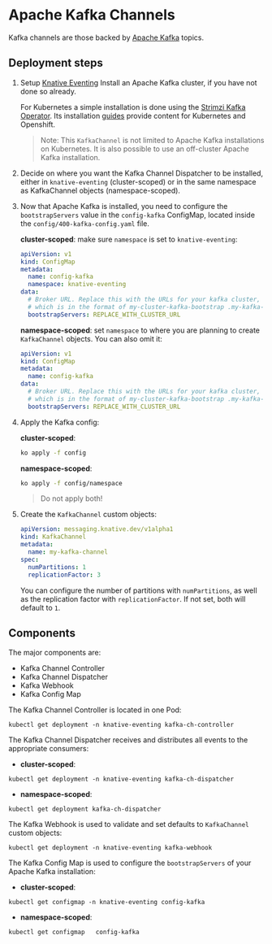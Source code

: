 # Apache Kafka Channels

Kafka channels are those backed by [Apache Kafka](http://kafka.apache.org/)
topics.

## Deployment steps

1. Setup [Knative Eventing](../../DEVELOPMENT.md) Install an Apache Kafka
   cluster, if you have not done so already.

   For Kubernetes a simple installation is done using the
   [Strimzi Kafka Operator](http://strimzi.io). Its installation
   [guides](http://strimzi.io/quickstarts/) provide content for Kubernetes and
   Openshift.

   > Note: This `KafkaChannel` is not limited to Apache Kafka installations on
   > Kubernetes. It is also possible to use an off-cluster Apache Kafka
   > installation.

1. Decide on where you want the Kafka Channel Dispatcher to be installed, either
   in `knative-eventing` (cluster-scoped) or in the same namespace as
   KafkaChannel objects (namespace-scoped).

1. Now that Apache Kafka is installed, you need to configure the
   `bootstrapServers` value in the `config-kafka` ConfigMap, located inside the
   `config/400-kafka-config.yaml` file.

   **cluster-scoped**: make sure `namespace` is set to `knative-eventing`:

   ```yaml
   apiVersion: v1
   kind: ConfigMap
   metadata:
     name: config-kafka
     namespace: knative-eventing
   data:
     # Broker URL. Replace this with the URLs for your kafka cluster,
     # which is in the format of my-cluster-kafka-bootstrap .my-kafka-namespace:9092.
     bootstrapServers: REPLACE_WITH_CLUSTER_URL
   ```

   **namespace-scoped**: set `namespace` to where you are planning to create
   `KafkaChannel` objects. You can also omit it:

   ```yaml
   apiVersion: v1
   kind: ConfigMap
   metadata:
     name: config-kafka
   data:
     # Broker URL. Replace this with the URLs for your kafka cluster,
     # which is in the format of my-cluster-kafka-bootstrap .my-kafka-namespace:9092.
     bootstrapServers: REPLACE_WITH_CLUSTER_URL
   ```

1. Apply the Kafka config:

   **cluster-scoped**:

   ```sh
   ko apply -f config
   ```

   **namespace-scoped**:

   ```sh
   ko apply -f config/namespace
   ```

   > Do not apply both!

1. Create the `KafkaChannel` custom objects:

   ```yaml
   apiVersion: messaging.knative.dev/v1alpha1
   kind: KafkaChannel
   metadata:
     name: my-kafka-channel
   spec:
     numPartitions: 1
     replicationFactor: 3
   ```

   You can configure the number of partitions with `numPartitions`, as well as
   the replication factor with `replicationFactor`. If not set, both will
   default to `1`.

## Components

The major components are:

- Kafka Channel Controller
- Kafka Channel Dispatcher
- Kafka Webhook
- Kafka Config Map

The Kafka Channel Controller is located in one Pod:

```shell
kubectl get deployment -n knative-eventing kafka-ch-controller
```

The Kafka Channel Dispatcher receives and distributes all events to the
appropriate consumers:

- **cluster-scoped**:

```shell
kubectl get deployment -n knative-eventing kafka-ch-dispatcher
```

- **namespace-scoped**:

```shell
kubectl get deployment kafka-ch-dispatcher
```

The Kafka Webhook is used to validate and set defaults to `KafkaChannel` custom
objects:

```shell
kubectl get deployment -n knative-eventing kafka-webhook
```

The Kafka Config Map is used to configure the `bootstrapServers` of your Apache
Kafka installation:

- **cluster-scoped**:

```shell
kubectl get configmap -n knative-eventing config-kafka
```

- **namespace-scoped**:

```shell
kubectl get configmap   config-kafka
```
